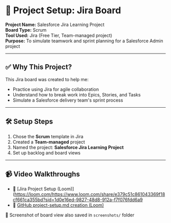 # 📁 Project Setup: Jira Board

**Project Name:** Salesforce Jira Learning Project  
**Board Type:** Scrum  
**Tool Used:** Jira (Free Tier, Team-managed project)  
**Purpose:** To simulate teamwork and sprint planning for a Salesforce Admin project

---

## ✅ Why This Project?
This Jira board was created to help me:
- Practice using Jira for agile collaboration
- Understand how to break work into Epics, Stories, and Tasks
- Simulate a Salesforce delivery team's sprint process

---

## 🛠️ Setup Steps

1. Chose the **Scrum** template in Jira
2. Created a **Team-managed** project
3. Named the project: **Salesforce Jira Learning Project**
4. Set up backlog and board views

---

## 📹 Video Walkthroughs

- 🎥 [Jira Project Setup (Loom)](https://loom.com/https://www.loom.com/share/e379c51c861043369f18cf661ca355bd?sid=1d0e16ed-9827-48d8-912a-f7f076fdd6a9
- 🎥 [GitHub project-setup.md creation (Loom)](https://loom.com/your-github-doc-link-here)


📸 Screenshot of board view also saved in `screenshots/` folder
